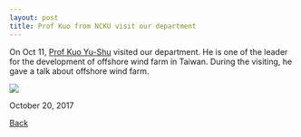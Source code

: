```yaml
---
layout: post
title: Prof Kuo from NCKU visit our department
---
```


On Oct  11, [Prof Kuo Yu-Shu](http://www.loge.hyd.ncku.edu.tw/) visited our department. He is one of the leader for the development of offshore wind farm in Taiwan. During the visiting, he gave a talk about offshore wind farm. 

<img src="https://static.wixstatic.com/media/d19f46_bc20a0b525a04da9b6520c44f5ad6d28~mv2_d_3264_2448_s_4_2.jpg/v1/fill/w_630,h_473,al_c,q_80,usm_0.66_1.00_0.01/d19f46_bc20a0b525a04da9b6520c44f5ad6d28~mv2_d_3264_2448_s_4_2.webp">

October 20, 2017

[Back](https://finitetsai.github.io/)
